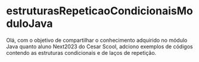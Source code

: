 # estruturasRepeticaoCondicionaisModuloJava
Olá, com o objetivo de compartilhar o conhecimento adquirido no módulo Java quanto aluno Next2023 do Cesar Scool, adciono exemplos de códigos contendo as estruturas condicionais e de laços de repetição. 
